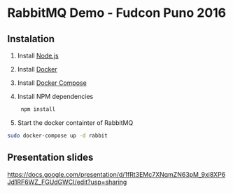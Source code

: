 # RabbitMQ Demo - Fudcon Puno 2016

## Instalation

1. Install [Node.js](http://nodejs.org)

2. Install [Docker](https://docs.docker.com/engine/installation/)

3. Install [Docker Compose](https://docs.docker.com/compose/install/)

4. Install NPM dependencies

	```bash
	 npm install
	 ```
5. Start the docker containter of RabbitMQ

  ```bash
  sudo docker-compose up -d rabbit
  ```

## Presentation slides

https://docs.google.com/presentation/d/1fRt3EMc7XNqmZN63pM_9xi8XP6Jd1RF6WZ_FGUdGWCI/edit?usp=sharing
